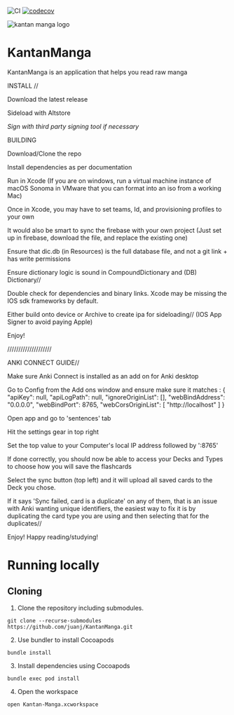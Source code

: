 ![CI](https://github.com/juanj/KantanManga/workflows/CI/badge.svg?branch=development)
[![codecov](https://codecov.io/gh/juanj/KantanManga/branch/development/graph/badge.svg)](https://codecov.io/gh/juanj/KantanManga)


![kantan manga logo](/img/repo-header.png)

# KantanManga
KantanManga is an application that helps you read raw manga


INSTALL //

Download the latest release

Sideload with Altstore

*Sign with third party signing tool if necessary*



BUILDING

Download/Clone the repo

Install dependencies as per documentation

Run in Xcode (If you are on windows, run a virtual machine instance of macOS Sonoma in VMware that you can format into an iso from a working Mac)

Once in Xcode, you may have to set teams, Id, and provisioning profiles to your own

It would also be smart to sync the firebase with your own project (Just set up in firebase, download the file, and replace the existing one)

Ensure that dic.db (in Resources) is the full database file, and not a git link + has write permissions

Ensure dictionary logic is sound in CompoundDictionary and (DB) Dictionary//

Double check for dependencies and binary links. Xcode may be missing the IOS sdk frameworks by default.

Either build onto device or Archive to create ipa for sideloading// (IOS App Signer to avoid paying Apple)

Enjoy!

////////////////////


ANKI CONNECT GUIDE//

Make sure Anki Connect is installed as an add on for Anki desktop

Go to Config from the Add ons window and ensure make sure it matches : 
{
    "apiKey": null,
    "apiLogPath": null,
    "ignoreOriginList": [],
    "webBindAddress": "0.0.0.0",
    "webBindPort": 8765,
    "webCorsOriginList": [
        "http://localhost"
    ]
}


Open app and go to 'sentences' tab

Hit the settings gear in top right

Set the top value to your Computer's local IP address followed by ':8765'

If done correctly, you should now be able to access your Decks and Types to choose how you will save the flashcards

Select the sync button (top left) and it will upload all saved cards to the Deck you chose.

If it says 'Sync failed, card is a duplicate' on any of them, that is an issue with Anki wanting unique identifiers, the easiest way to fix it is by duplicating the card type you are using and then selecting that for the duplicates//

Enjoy! Happy reading/studying!



# Running locally

## Cloning
1. Clone the repository including submodules.
```
git clone --recurse-submodules https://github.com/juanj/KantanManga.git
```
2. Use bundler to install Cocoapods
```
bundle install
```
3. Install dependencies using Cocoapods
```
bundle exec pod install
```
4. Open the workspace
```
open Kantan-Manga.xcworkspace
```
